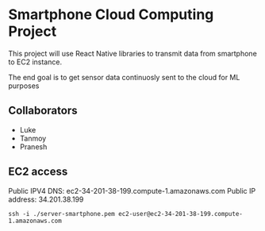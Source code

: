 # Smartphone Cloud Computing Project

This project will use React Native libraries to transmit data from smartphone to EC2 instance. 

The end goal is to get sensor data continuosly sent to the cloud for ML purposes 

## Collaborators 

* Luke
* Tanmoy 
* Pranesh

## EC2 access 

Public IPV4 DNS: ec2-34-201-38-199.compute-1.amazonaws.com
Public IP address: 34.201.38.199

`ssh -i ./server-smartphone.pem ec2-user@ec2-34-201-38-199.compute-1.amazonaws.com`